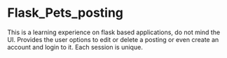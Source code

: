 # Flask_Pets_posting
This is a learning experience on flask based applications, do not mind the UI. Provides the user options to edit or delete a posting or  even create an account and login to it. Each session is unique.
